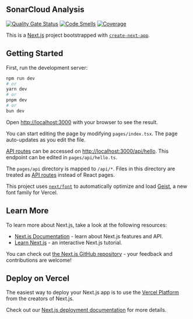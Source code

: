 ## SonarCloud Analysis

[![Quality Gate Status](https://sonarcloud.io/api/project_badges/measure?project=Kelompok-5-PPL-A_MAAMS-NG-FE&metric=alert_status)](https://sonarcloud.io/summary/new_code?id=Kelompok-5-PPL-A_MAAMS-NG-FE)
[![Code Smells](https://sonarcloud.io/api/project_badges/measure?project=Kelompok-5-PPL-A_MAAMS-NG-FE&metric=code_smells)](https://sonarcloud.io/summary/new_code?id=Kelompok-5-PPL-A_MAAMS-NG-FE)
[![Coverage](https://sonarcloud.io/api/project_badges/measure?project=Kelompok-5-PPL-A_MAAMS-NG-FE&metric=coverage)](https://sonarcloud.io/summary/new_code?id=Kelompok-5-PPL-A_MAAMS-NG-FE)


This is a [Next.js](https://nextjs.org) project bootstrapped with [`create-next-app`](https://nextjs.org/docs/pages/api-reference/create-next-app).

## Getting Started

First, run the development server:

```bash
npm run dev
# or
yarn dev
# or
pnpm dev
# or
bun dev
```

Open [http://localhost:3000](http://localhost:3000) with your browser to see the result.

You can start editing the page by modifying `pages/index.tsx`. The page auto-updates as you edit the file.

[API routes](https://nextjs.org/docs/pages/building-your-application/routing/api-routes) can be accessed on [http://localhost:3000/api/hello](http://localhost:3000/api/hello). This endpoint can be edited in `pages/api/hello.ts`.

The `pages/api` directory is mapped to `/api/*`. Files in this directory are treated as [API routes](https://nextjs.org/docs/pages/building-your-application/routing/api-routes) instead of React pages.

This project uses [`next/font`](https://nextjs.org/docs/pages/building-your-application/optimizing/fonts) to automatically optimize and load [Geist](https://vercel.com/font), a new font family for Vercel.

## Learn More

To learn more about Next.js, take a look at the following resources:

- [Next.js Documentation](https://nextjs.org/docs) - learn about Next.js features and API.
- [Learn Next.js](https://nextjs.org/learn-pages-router) - an interactive Next.js tutorial.

You can check out [the Next.js GitHub repository](https://github.com/vercel/next.js) - your feedback and contributions are welcome!

## Deploy on Vercel

The easiest way to deploy your Next.js app is to use the [Vercel Platform](https://vercel.com/new?utm_medium=default-template&filter=next.js&utm_source=create-next-app&utm_campaign=create-next-app-readme) from the creators of Next.js.

Check out our [Next.js deployment documentation](https://nextjs.org/docs/pages/building-your-application/deploying) for more details.

